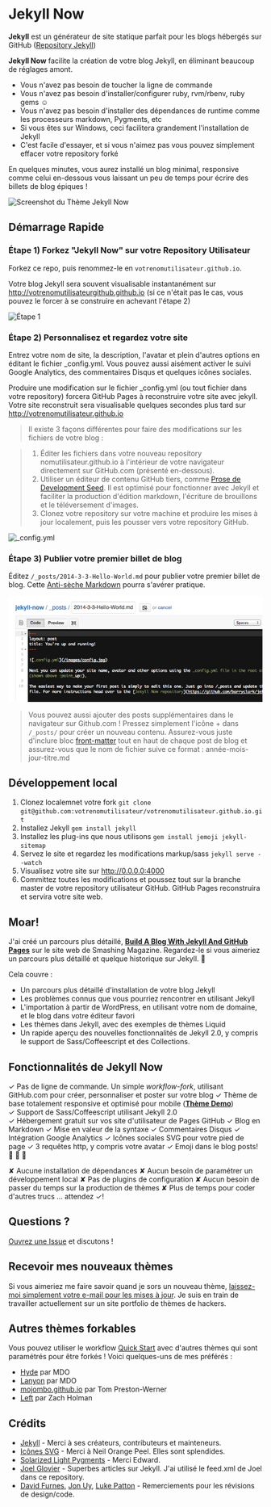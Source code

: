# Jekyll Now

**Jekyll** est un générateur de site statique parfait pour les blogs hébergés sur GitHub ([Repository Jekyll](https://github.com/jekyll/jekyll))

**Jekyll Now** facilite la création de votre blog Jekyll, en éliminant beaucoup de réglages amont.

- Vous n'avez pas besoin de toucher la ligne de commande
- Vous n'avez pas besoin d'installer/configurer ruby, rvm/rbenv, ruby gems :relaxed:
- Vous n'avez pas besoin d'installer des dépendances de runtime comme les processeurs markdown, Pygments, etc
- Si vous êtes sur Windows, ceci facilitera grandement l'installation de Jekyll
- C'est facile d'essayer, et si vous n'aimez pas vous pouvez simplement effacer votre repository forké

En quelques minutes, vous aurez installé un blog minimal, responsive comme celui en-dessous vous laissant un peu de temps pour écrire des billets de blog épiques !

![Screenshot du Thème Jekyll Now](/images/jekyll-now-theme-screenshot.jpg " Screenshot du Thème Jekyll Now")

## Démarrage Rapide

### Étape 1) Forkez "Jekyll Now" sur votre Repository Utilisateur

Forkez ce repo, puis renommez-le en `votrenomutilisateur.github.io`.

Votre blog Jekyll sera souvent visualisable instantanément sur  <http://votrenomutilisateurgithub.github.io> (si ce n'était pas le cas, vous pouvez le forcer à se construire en achevant l'étape 2)

![Étape 1](/images/step1.gif "Step 1")

### Étape 2) Personnalisez et regardez votre site

Entrez votre nom de site, la description, l'avatar et plein d'autres options en éditant le fichier _config.yml. Vous pouvez aussi aisément activer le suivi Google Analytics, des commentaires Disqus et quelques icônes sociales.

Produire une modification sur le fichier _config.yml (ou tout fichier dans votre repository) forcera GitHub Pages à reconstruire votre site avec jekyll. Votre site reconstruit sera visualisable quelques secondes plus tard sur <http://votrenomutilisateur.github.io>

> Il existe 3 façons différentes pour faire des modifications sur les fichiers de votre blog :

> 1. Éditer les fichiers dans votre nouveau repository  nomutilisateur.github.io à l'intérieur de votre navigateur directement sur GitHub.com (présenté en-dessous).
> 2. Utiliser un éditeur de contenu GitHub tiers, comme [Prose de Development Seed](http://prose.io). Il est optimisé pour fonctionner avec Jekyll et faciliter la production d'édition markdown, l'écriture de brouillons et le téléversement d'images.
> 3. Clonez votre repository sur votre machine et produire les mises à jour localement, puis les pousser vers votre repository GitHub.

![_config.yml](/images/config.png "_config.yml")
  
### Étape 3) Publier votre premier billet de blog

Éditez `/_posts/2014-3-3-Hello-World.md` pour publier votre premier billet de blog. Cette [Anti-sèche Markdown](http://www.jekyllnow.com/Markdown-Style-Guide/) pourra s'avérer pratique.

![Premier Post](/images/premier-post.png "Premier Post")

> Vous pouvez aussi ajouter des posts supplémentaires dans le navigateur sur Github.com ! Pressez simplement l'icône + dans  `/_posts/` pour créer un nouveau contenu. Assurez-vous juste d'inclure bloc [front-matter](http://jekyllrb.com/docs/frontmatter/) tout en haut de chaque post de blog et assurez-vous que le nom de fichier suive ce format : année-mois-jour-titre.md

## Développement local

1. Clonez localemnet votre fork `git clone git@github.com:votrenomutilisateur/votrenomutilisateur.github.io.git`
2. Installez Jekyll `gem install jekyll`
3. Installez les plug-ins que nous utilisons `gem install jemoji jekyll-sitemap`
4. Servez le site et regardez les modifications markup/sass  `jekyll serve --watch`
5. Visualisez votre site sur http://0.0.0.0:4000
6. Committez toutes les modifications et poussez tout sur la branche master de votre repository utilisateur GitHub. GitHub Pages reconstruira et servira votre site web.

## Moar!

J'ai créé un parcours plus détaillé, [**Build A Blog With Jekyll And GitHub Pages**](http://www.smashingmagazine.com/2014/08/01/build-blog-jekyll-github-pages/) sur le site web de Smashing Magazine. Regardez-le si vous aimeriez un parcours plus détaillé et quelque historique sur Jekyll. :metal:

Cela couvre : 

- Un parcours plus détaillé d'installation de votre blog Jekyll
- Les problèmes connus que vous pourriez rencontrer en utilisant Jekyll
- L'importation à partir de WordPress, en utilisant votre nom de domaine, et le blog dans votre éditeur favori
- Les thèmes dans Jekyll, avec des exemples de thèmes Liquid
- Un rapide aperçu des nouvelles fonctionnalités de Jekyll 2.0, y compris le support de Sass/Coffeescript et des Collections.

## Fonctionnalités de Jekyll Now

✓ Pas de ligne de commande. Un simple  _workflow-fork_, utilisant  GitHub.com pour créer, personnaliser et poster sur votre blog
✓ Thème de base totalement responsive et optimisé pour mobile  (**[Thème Demo](http://jekyllnow.com)**)  
✓ Support de Sass/Coffeescript utilisant Jekyll 2.0  
✓ Hébergement gratuit sur vos site d'utilisateur de Pages GitHub 
✓ Blog en Markdown
✓ Mise en valeur de la syntaxe
✓ Commentaires Disqus
✓ Intégration Google Analytics
✓ Icônes sociales SVG pour votre pied de page
✓ 3 requêtes http, y compris votre avatar
✓ Emoji dans le blog posts! :sparkling_heart: :sparkling_heart: :sparkling_heart:  

✘ Aucune installation de dépendances
✘ Aucun besoin de paramétrer un développement local
✘ Pas de plugins de configuration
✘ Aucun besoin de passer du temps sur la production de thèmes
✘ Plus de temps pour coder d'autres trucs  ... attendez ✓!  

## Questions ?

[Ouvrez une Issue](https://github.com/barryclark/jekyll-now/issues/new) et discutons !

## Recevoir mes nouveaux thèmes

Si vous aimeriez me faire savoir quand je sors un nouveau thème, [laissez-moi simplement votre e-mail pour les mises à jour](http://eepurl.com/XUZpT). Je suis en train de travailler actuellement sur un site portfolio de thèmes de hackers.

## Autres thèmes forkables

Vous pouvez utiliser le workflow [Quick Start](https://github.com/christopheducamp/jekyll-now##démarrage-rapide) avec d'autres thèmes qui sont paramétrés pour être forkés ! Voici quelques-uns de mes préférés :

- [Hyde](https://github.com/poole/hyde) par MDO
- [Lanyon](https://github.com/poole/lanyon) par MDO
- [mojombo.github.io](https://github.com/mojombo/mojombo.github.io) par Tom Preston-Werner
- [Left](https://github.com/holman/left) par Zach Holman

## Crédits

- [Jekyll](https://github.com/jekyll/jekyll) - Merci à ses créateurs, contributeurs et mainteneurs.
- [Icônes SVG](https://github.com/neilorangepeel/Free-Social-Icons) - Merci à Neil Orange Peel. Elles sont splendides. 
- [Solarized Light Pygments](https://gist.github.com/edwardhotchkiss/2005058) - Merci Edward.
- [Joel Glovier](http://joelglovier.com/writing/) - Superbes  articles sur Jekyll. J'ai utilisé le feed.xml de Joel dans ce repository.
- [David Furnes](https://github.com/dfurnes), [Jon Uy](https://github.com/jonuy), [Luke Patton](https://github.com/lkpttn) - Remerciements pour les révisions de design/code.

